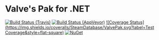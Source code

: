# Valve's Pak for .NET

[![Build Status (Travis)](https://img.shields.io/travis/SteamDatabase/ValvePak/master.svg?label=Travis&style=flat-square)](https://travis-ci.org/SteamDatabase/ValvePak)
[![Build Status (AppVeyor)](https://img.shields.io/appveyor/ci/xPaw/valvepak/master.svg?label=AppVeyor&style=flat-square)](https://ci.appveyor.com/project/xPaw/valvepak)
[![Coverage Status](https://img.shields.io/coveralls/SteamDatabase/ValvePak.svg?label=Test Coverage&style=flat-square)](https://coveralls.io/github/SteamDatabase/ValvePak)
[![NuGet](https://img.shields.io/nuget/v/ValvePak.svg?label=NuGet&style=flat-square)](https://www.nuget.org/packages/ValvePak/)
